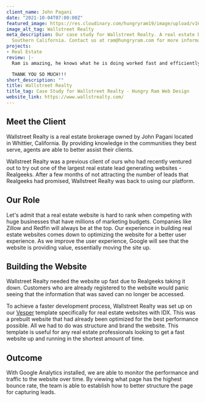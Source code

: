 ```yaml
---
client_name: John Pagani
date: "2021-10-04T07:00:00Z"
featured_image: https://res.cloudinary.com/hungryram19/image/upload/v1633708714/hungryram/wallstreet-realty-website-design_vbxzck.jpg
image_alt_tag: Wallstreet Realty
meta_description: Our case study for Wallstreet Realty. A real estate brokerage in
  Southern California. Contact us at ram@hungryram.com for more information.
projects:
- Real Estate
review: |-
  Ram is amazing, he knows what he is doing worked fast and efficiently, got our site up faster than anticipated and beyond our expectations.

  THANK YOU SO MUCH!!!
short_description: ""
title: Wallstreet Realty
title_tag: Case Study for Wallstreet Realty - Hungry Ram Web Design
website_link: https://www.wallstrealty.com/
---
```

## Meet the Client

Wallstreet Realty is a real estate brokerage owned by John Pagani located in Whittier, California. By providing knowledge in the communities they best serve, agents are able to better assist their clients.

Wallstreet Realty was a previous client of ours who had recently ventured out to try out one of the largest real estate lead generating websites - Realgeeks. After a few months of not attracting the number of leads that Realgeeks had promised, Wallstreet Realty was back to using our platform.

## Our Role

Let's admit that a real estate website is hard to rank when competing with huge businesses that have millions of marketing budgets. Companies like Zillow and Redfin will always be at the top. Our experience in building real estate websites comes down to optimizing the website for a better user experience. As we improve the user experience, Google will see that the website is providing value, essentially moving the site up.

## Building the Website

Wallstreet Realty needed the website up fast due to Realgeeks taking it down. Customers who are already registered to the website would panic seeing that the information that was saved can no longer be accessed.

To achieve a faster development process, Wallstreet Realty was set up on our [Vesper](https://vesper.netlify.app/) template specifically for real estate websites with IDX. This was a prebuilt website that had already been optimized for the best performance possible. All we had to do was structure and brand the website. This template is useful for any real estate professionals looking to get a fast website up and running in the shortest amount of time.

## Outcome

With Google Analytics installed, we are able to monitor the performance and traffic to the website over time. By viewing what page has the highest bounce rate, the team is able to establish how to better structure the page for capturing leads.
